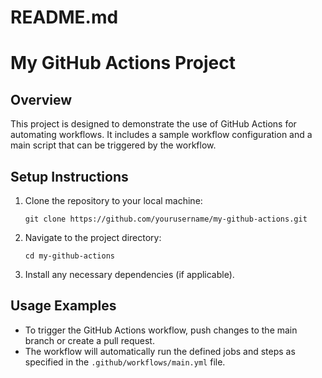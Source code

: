 # README.md

# My GitHub Actions Project

## Overview
This project is designed to demonstrate the use of GitHub Actions for automating workflows. It includes a sample workflow configuration and a main script that can be triggered by the workflow.

## Setup Instructions
1. Clone the repository to your local machine:
   ```
   git clone https://github.com/yourusername/my-github-actions.git
   ```
2. Navigate to the project directory:
   ```
   cd my-github-actions
   ```
3. Install any necessary dependencies (if applicable).

## Usage Examples
- To trigger the GitHub Actions workflow, push changes to the main branch or create a pull request.
- The workflow will automatically run the defined jobs and steps as specified in the `.github/workflows/main.yml` file.